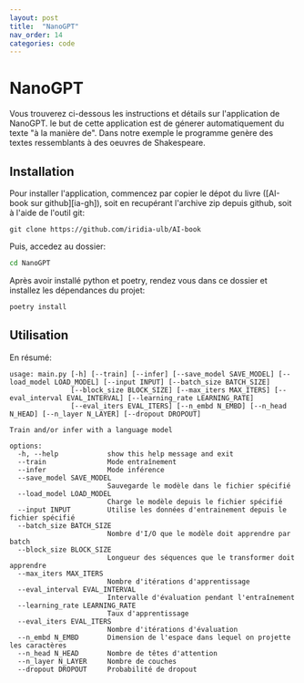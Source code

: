 ```yaml
---
layout: post
title:  "NanoGPT"
nav_order: 14
categories: code
---
```


# NanoGPT

Vous trouverez ci-dessous les instructions et détails sur l'application de NanoGPT.
le but de cette application est de génerer automatiquement du texte "à la manière de".
Dans notre exemple le programme genère des textes ressemblants à des oeuvres de Shakespeare.

## Installation

Pour installer l'application, commencez par copier le dépot du livre ([AI-book sur github][ia-gh]),
soit en recupérant l'archive zip depuis github, soit à l'aide de l'outil git:
```
git clone https://github.com/iridia-ulb/AI-book
```

Puis, accedez au dossier:

```bash
cd NanoGPT
```

Après avoir installé python et poetry, rendez vous dans ce dossier et installez les
dépendances du projet:

```bash
poetry install
```

## Utilisation

En résumé:

```
usage: main.py [-h] [--train] [--infer] [--save_model SAVE_MODEL] [--load_model LOAD_MODEL] [--input INPUT] [--batch_size BATCH_SIZE]
               [--block_size BLOCK_SIZE] [--max_iters MAX_ITERS] [--eval_interval EVAL_INTERVAL] [--learning_rate LEARNING_RATE]
               [--eval_iters EVAL_ITERS] [--n_embd N_EMBD] [--n_head N_HEAD] [--n_layer N_LAYER] [--dropout DROPOUT]

Train and/or infer with a language model

options:
  -h, --help            show this help message and exit
  --train               Mode entraînement
  --infer               Mode inférence
  --save_model SAVE_MODEL
                        Sauvegarde le modèle dans le fichier spécifié
  --load_model LOAD_MODEL
                        Charge le modèle depuis le fichier spécifié
  --input INPUT         Utilise les données d'entrainement depuis le fichier spécifié
  --batch_size BATCH_SIZE
                        Nombre d'I/O que le modèle doit apprendre par batch
  --block_size BLOCK_SIZE
                        Longueur des séquences que le transformer doit apprendre
  --max_iters MAX_ITERS
                        Nombre d'itérations d'apprentissage
  --eval_interval EVAL_INTERVAL
                        Intervalle d'évaluation pendant l'entraînement
  --learning_rate LEARNING_RATE
                        Taux d'apprentissage
  --eval_iters EVAL_ITERS
                        Nombre d'itérations d'évaluation
  --n_embd N_EMBD       Dimension de l'espace dans lequel on projette les caractères
  --n_head N_HEAD       Nombre de têtes d'attention
  --n_layer N_LAYER     Nombre de couches
  --dropout DROPOUT     Probabilité de dropout
```
